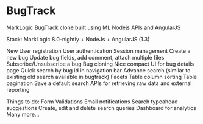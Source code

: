 # BugTrack
MarkLogic BugTrack clone built using ML Nodejs APIs and AngularJS

Stack: MarkLogic 8.0-nightly + NodeJs + AngularJS (1.3)

New User registration
User authentication
Session management
Create a new bug
Update bug fields, add comment, attach multiple files
Subscribe/Unsubscribe a bug
Bug cloning
Nice compact UI for bug details page
Quick search by bug id in navigation bar
Advance search (similar to existing old search available in bugtrack)
Facets
Table column sorting
Table pagination
Save a default search
APIs for retrieving raw data and external reporting

Things to do:
Form Validations
Email notifications
Search typeahead suggestions
Create, edit and delete search queries
Dashboard for analytics
Many more…